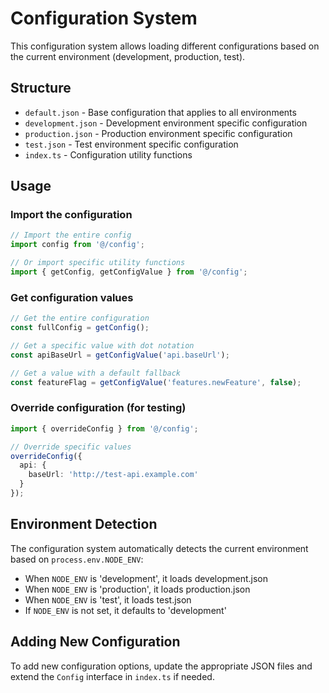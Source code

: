 # Configuration System

This configuration system allows loading different configurations based on the current environment (development, production, test).

## Structure

- `default.json` - Base configuration that applies to all environments
- `development.json` - Development environment specific configuration
- `production.json` - Production environment specific configuration
- `test.json` - Test environment specific configuration
- `index.ts` - Configuration utility functions

## Usage

### Import the configuration

```typescript
// Import the entire config
import config from '@/config';

// Or import specific utility functions
import { getConfig, getConfigValue } from '@/config';
```

### Get configuration values

```typescript
// Get the entire configuration
const fullConfig = getConfig();

// Get a specific value with dot notation
const apiBaseUrl = getConfigValue('api.baseUrl');

// Get a value with a default fallback
const featureFlag = getConfigValue('features.newFeature', false);
```

### Override configuration (for testing)

```typescript
import { overrideConfig } from '@/config';

// Override specific values
overrideConfig({
  api: {
    baseUrl: 'http://test-api.example.com'
  }
});
```

## Environment Detection

The configuration system automatically detects the current environment based on `process.env.NODE_ENV`:

- When `NODE_ENV` is 'development', it loads development.json
- When `NODE_ENV` is 'production', it loads production.json
- When `NODE_ENV` is 'test', it loads test.json
- If `NODE_ENV` is not set, it defaults to 'development'

## Adding New Configuration

To add new configuration options, update the appropriate JSON files and extend the `Config` interface in `index.ts` if needed.
